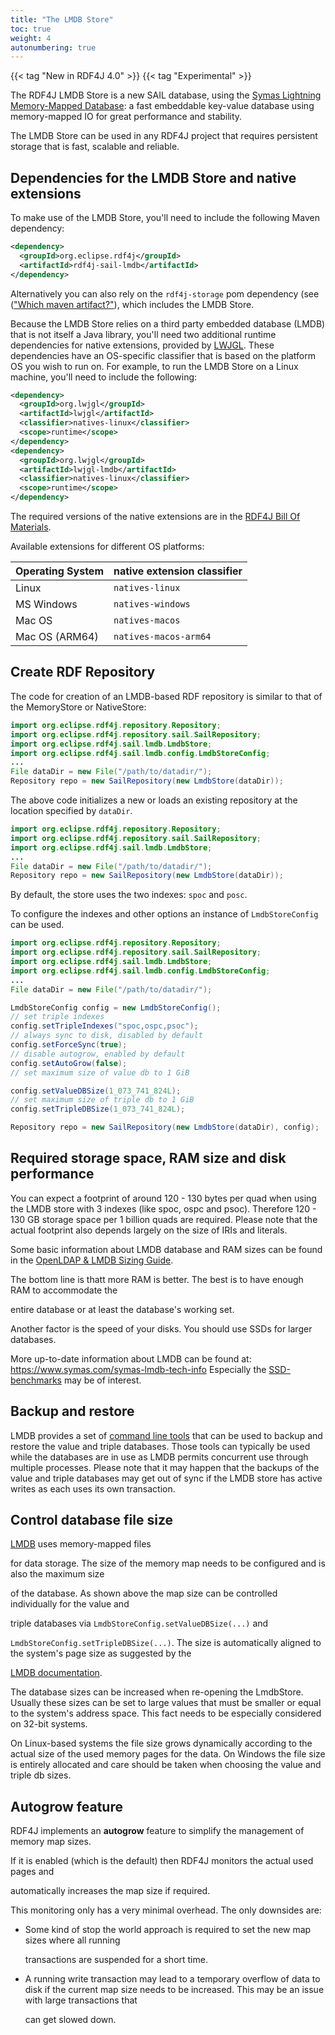 ```yaml
---
title: "The LMDB Store"
toc: true
weight: 4
autonumbering: true
---
```


{{< tag "New in RDF4J 4.0" >}}
{{< tag "Experimental" >}}

The RDF4J LMDB Store is a new SAIL database, using the [Symas Lightning
Memory-Mapped Database](https://www.symas.com/lmdb): a fast embeddable
key-value database using memory-mapped IO for great performance and stability.
<!--more-->

The LMDB Store can be used in any RDF4J project that requires persistent
storage that is fast, scalable and reliable.

## Dependencies for the LMDB Store and native extensions

To make use of the LMDB Store, you'll need to include the following Maven dependency:

```xml
<dependency>
  <groupId>org.eclipse.rdf4j</groupId>
  <artifactId>rdf4j-sail-lmdb</artifactId>
</dependency>
```

Alternatively you can also rely on the `rdf4j-storage` pom dependency (see (["Which maven artifact?"](/documentation/programming/setup/#which-maven-artifact)), which includes the LMDB Store.

Because the LMDB Store relies on a third party embedded database (LMDB) that is
not itself a Java library, you'll need two additional runtime dependencies for
native extensions, provided by [LWJGL](https://lwjgl.org/). These dependencies
have an OS-specific classifier that is based on the platform OS you wish to run
on. For example, to run the LMDB Store on a Linux machine, you'll need to
include the following:

```xml
<dependency>
  <groupId>org.lwjgl</groupId>
  <artifactId>lwjgl</artifactId>
  <classifier>natives-linux</classifier>
  <scope>runtime</scope>
</dependency>
<dependency>
  <groupId>org.lwjgl</groupId>
  <artifactId>lwjgl-lmdb</artifactId>
  <classifier>natives-linux</classifier>
  <scope>runtime</scope>
</dependency>
```

The required versions of the native extensions are in the [RDF4J Bill Of
Materials](/documentation/programming/setup/#the-bom-bill-of-materials).

Available extensions for different OS platforms:

| Operating System | native extension classifier |
|------------------|-----------------------------|
| Linux            | `natives-linux`             |
| MS Windows       | `natives-windows`           |
| Mac OS           | `natives-macos`             |
| Mac OS (ARM64)   | `natives-macos-arm64`       |

## Create RDF Repository

The code for creation of an LMDB-based RDF repository is similar to that of the MemoryStore or NativeStore:

```java
import org.eclipse.rdf4j.repository.Repository;
import org.eclipse.rdf4j.repository.sail.SailRepository;
import org.eclipse.rdf4j.sail.lmdb.LmdbStore;
import org.eclipse.rdf4j.sail.lmdb.config.LmdbStoreConfig;
...
File dataDir = new File("/path/to/datadir/");
Repository repo = new SailRepository(new LmdbStore(dataDir));
```

The above code initializes a new or loads an existing repository at the location specified by `dataDir`.

```java
import org.eclipse.rdf4j.repository.Repository;
import org.eclipse.rdf4j.repository.sail.SailRepository;
import org.eclipse.rdf4j.sail.lmdb.LmdbStore;
...
File dataDir = new File("/path/to/datadir/");
Repository repo = new SailRepository(new LmdbStore(dataDir));
```

By default, the store uses the two indexes: `spoc` and `posc`.

To configure the indexes and other options an instance of `LmdbStoreConfig` can be used.

```java
import org.eclipse.rdf4j.repository.Repository;
import org.eclipse.rdf4j.repository.sail.SailRepository;
import org.eclipse.rdf4j.sail.lmdb.LmdbStore;
import org.eclipse.rdf4j.sail.lmdb.config.LmdbStoreConfig;
...
File dataDir = new File("/path/to/datadir/");

LmdbStoreConfig config = new LmdbStoreConfig();
// set triple indexes
config.setTripleIndexes("spoc,ospc,psoc");
// always sync to disk, disabled by default
config.setForceSync(true);
// disable autogrow, enabled by default
config.setAutoGrow(false);
// set maximum size of value db to 1 GiB

config.setValueDBSize(1_073_741_824L);
// set maximum size of triple db to 1 GiB
config.setTripleDBSize(1_073_741_824L);

Repository repo = new SailRepository(new LmdbStore(dataDir), config);
```

## Required storage space, RAM size and disk performance
You can expect a footprint of around 120 - 130 bytes per quad when using the LMDB store
with 3 indexes (like spoc, ospc and psoc).
Therefore 120 - 130 GB storage space per 1 billion quads are required.
Please note that the actual footprint also depends largely on the size of IRIs and literals.

Some basic information about LMDB database and RAM sizes can be found in the
[OpenLDAP & LMDB Sizing Guide](https://3bmahv3xwn6030jbn72hlx3j-wpengine.netdna-ssl.com/wp-content/uploads/2018/08/OpenLDAP-LMDB-Sizing-Guide.pdf).

The bottom line is thatt more RAM is better. The best is to have enough RAM to accommodate the

entire database or at least the database's working set.

Another factor is the speed of your disks. You should use SSDs for larger databases.

More up-to-date information about LMDB can be found at: https://www.symas.com/symas-lmdb-tech-info
Especially the [SSD-benchmarks](http://www.lmdb.tech/bench/optanessd/imdt.html) may be of interest.

## Backup and restore
LMDB provides a set of [command line tools](http://www.lmdb.tech/doc/tools.html) that can be used
to backup and restore the value and triple databases.
Those tools can typically be used while the databases are in use as LMDB permits concurrent use
through multiple processes. Please note that it may happen that the backups of the value and triple 
databases may get out of sync if the LMDB store has active writes as each uses its own transaction.

## Control database file size
[LMDB](https://en.wikipedia.org/wiki/Lightning_Memory-Mapped_Database) uses memory-mapped files

for data storage. The size of the memory map needs to be configured and is also the maximum size

of the database. As shown above the map size can be controlled individually for the value and

triple databases via `LmdbStoreConfig.setValueDBSize(...)` and

`LmdbStoreConfig.setTripleDBSize(...)`. The size is automatically aligned
to the system's page size as suggested by the

[LMDB documentation](http://www.lmdb.tech/doc/group__mdb.html).

The database sizes can be increased when re-opening the LmdbStore.
Usually these sizes can be set to large values that must be smaller or equal
to the system's address space. This fact needs to be especially considered on 32-bit systems.

On Linux-based systems the file size grows dynamically according to the
actual size of the used memory pages for the data.
On Windows the file size is entirely allocated and care should be taken when
choosing the value and triple db sizes.

## Autogrow feature
RDF4J implements an **autogrow** feature to simplify the management of memory map sizes.

If it is enabled (which is the default) then RDF4J monitors the actual used pages and

automatically increases the map size if required.

This monitoring only has a very minimal overhead.
The only downsides are:
  - Some kind of stop the world approach is required to set the new map sizes where all running

    transactions are suspended for a short time.
  - A running write transaction may lead to a temporary overflow of data to disk if the
    current map size needs to be increased. This may be an issue with large transactions that

    can get slowed down.

